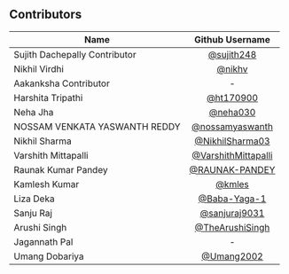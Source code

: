 ## Contributors   

| Name | Github Username |
| --- | :---: |
| Sujith Dachepally Contributor | [@sujith248](https://www.github.com/sujith248) |
| Nikhil Virdhi | [@nikhv](https://www.github.com/nikhv) |
| Aakanksha Contributor | - |
| Harshita Tripathi | [@ht170900](https://www.github.com/ht170900) |
| Neha Jha  | [@neha030](https://www.github.com/neha030) |
| NOSSAM VENKATA YASWANTH REDDY  | [@nossamyaswanth](https://www.github.com/nossamyaswanth) |
| Nikhil Sharma  | [@NikhilSharma03](https://www.github.com/NikhilSharma03) |
| Varshith Mittapalli  | [@VarshithMittapalli](https://www.github.com/VarshithMittapalli) |
| Raunak Kumar Pandey  | [@RAUNAK-PANDEY](https://www.github.com/RAUNAK-PANDEY) |
| Kamlesh Kumar  | [@kmles](https://www.github.com/kmles) |
| Liza Deka | [@Baba-Yaga-1](https://www.github.com/Baba-Yaga-1) |
| Sanju Raj | [@sanjuraj9031](https://www.github.com/) |
| Arushi Singh | [@TheArushiSingh](https://www.github.com/TheArushiSingh) |
| Jagannath Pal | - |    
| Umang Dobariya | [@Umang2002](https://github.com/Umang2002) |
